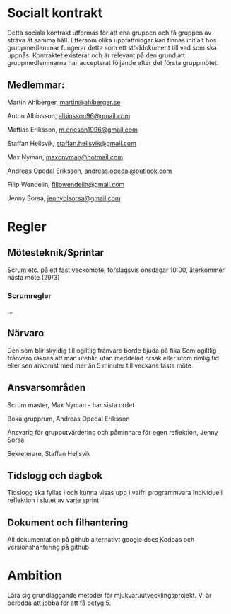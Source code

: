 # Socialt kontrakt

Detta sociala kontrakt utformas för att ena gruppen och få gruppen av sträva åt samma håll. Eftersom olika uppfattningar kan finnas initialt hos gruppmedlemmar fungerar detta som ett stöddokument till vad som ska uppnås. Kontraktet existerar och är relevant på den grund att gruppmedlemmarna har accepterat följande efter det första gruppmötet.

## Medlemmar:

Martin Ahlberger, martin@ahlberger.se

Anton Albinsson, albinsson96@gmail.com

Mattias Eriksson, m.ericson1996@gmail.com

Staffan Hellsvik, staffan.hellsvik@gmail.com

Max Nyman, maxonyman@hotmail.com

Andreas Opedal Eriksson, andreas.opedal@outlook.com

Filip Wendelin, filipwendelin@gmail.com

Jenny Sorsa, jennyblsorsa@gmail.com

# Regler

## Mötesteknik/Sprintar
Scrum etc. på ett fast veckomöte, förslagsvis onsdagar 10:00, återkommer nästa möte (29/3)

### Scrumregler
...

## Närvaro
Den som blir skyldig till ogiltlig frånvaro borde bjuda på fika
Som ogiltlig frånvaro räknas att man uteblir, utan meddelad orsak eller utom rimlig tid eller sen ankomst med mer än 5 minuter till veckans fasta möte.

## Ansvarsområden
Scrum master, Max Nyman - har sista ordet

Boka grupprum, Andreas Opedal Eriksson 

Ansvarig för grupputvärdering och påminnare för egen reflektion, Jenny Sorsa

Sekreterare, Staffan Hellsvik

## Tidslogg och dagbok
Tidslogg ska fyllas i och kunna visas upp i valfri programmvara
Individuell reflektion i slutet av varje sprint

## Dokument och filhantering
All dokumentation på github alternativt google docs
Kodbas och versionshantering på github

# Ambition
Lära sig grundläggande metoder för mjukvaruutvecklingsprojekt.
Vi är beredda att jobba för att få betyg 5.

